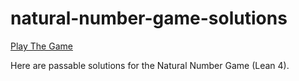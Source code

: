 # natural-number-game-solutions

[Play The Game](https://adam.math.hhu.de/#/g/leanprover-community/nng4/)

Here are passable solutions for the Natural Number Game (Lean 4).